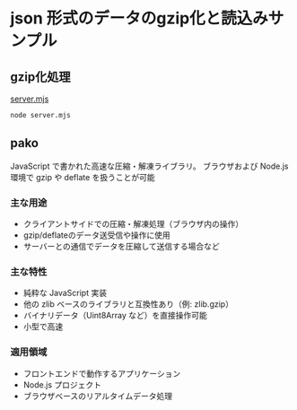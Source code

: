 # json 形式のデータのgzip化と読込みサンプル

## gzip化処理

[server.mjs](src/server.mjs)

```bash
node server.mjs
```

## pako

JavaScript で書かれた高速な圧縮・解凍ライブラリ。
ブラウザおよび Node.js 環境で gzip や deflate を扱うことが可能

### 主な用途

- クライアントサイドでの圧縮・解凍処理（ブラウザ内の操作）
- gzip/deflateのデータ送受信や操作に使用
- サーバーとの通信でデータを圧縮して送信する場合など

### 主な特性

- 純粋な JavaScript 実装
- 他の zlib ベースのライブラリと互換性あり（例: zlib.gzip）
- バイナリデータ（Uint8Array など）を直接操作可能
- 小型で高速

### 適用領域

- フロントエンドで動作するアプリケーション
- Node.js プロジェクト
- ブラウザベースのリアルタイムデータ処理
